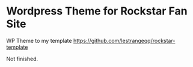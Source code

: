# Wordpress Theme for Rockstar Fan Site

WP Theme to my template https://github.com/lestrangeqq/rockstar-template

Not finished.
